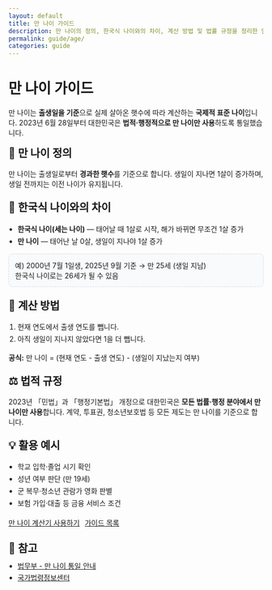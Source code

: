 ```yaml
---
layout: default
title: 만 나이 가이드
description: 만 나이의 정의, 한국식 나이와의 차이, 계산 방법 및 법률 규정을 정리한 안내 글입니다.
permalink: guide/age/
categories: guide
---
```


<h1>만 나이 가이드</h1>

<p class="note">
  만 나이는 <b>출생일을 기준</b>으로 실제 살아온 햇수에 따라 계산하는 <b>국제적 표준 나이</b>입니다.  
  2023년 6월 28일부터 대한민국은 <b>법적·행정적으로 만 나이만 사용</b>하도록 통일했습니다.
</p>

<div class="card" style="max-width:860px;margin:0 auto;">
  <h2 style="margin-top:0">📌 만 나이 정의</h2>
  <p>
    만 나이는 출생일로부터 <b>경과한 햇수</b>를 기준으로 합니다.  
    생일이 지나면 1살이 증가하며, 생일 전까지는 이전 나이가 유지됩니다.
  </p>

  <h2 style="margin-top:20px">🔄 한국식 나이와의 차이</h2>
  <ul style="margin:0;padding-left:18px;line-height:1.7">
    <li><b>한국식 나이(세는 나이)</b> — 태어날 때 1살로 시작, 해가 바뀌면 무조건 1살 증가</li>
    <li><b>만 나이</b> — 태어난 날 0살, 생일이 지나야 1살 증가</li>
  </ul>

  <div style="margin-top:12px;padding:12px;background:#f9fafb;border:1px dashed #d1d9e0;border-radius:8px;">
    예) 2000년 7월 1일생, 2025년 9월 기준 → 만 25세 (생일 지남)<br>
    한국식 나이로는 26세가 될 수 있음
  </div>

  <h2 style="margin-top:20px">🧮 계산 방법</h2>
  <ol style="margin:0;padding-left:18px;line-height:1.7">
    <li>현재 연도에서 출생 연도를 뺍니다.</li>
    <li>아직 생일이 지나지 않았다면 1을 더 뺍니다.</li>
  </ol>
  <p><b>공식:</b> 만 나이 = (현재 연도 - 출생 연도) - (생일이 지났는지 여부)</p>

  <h2 style="margin-top:20px">⚖️ 법적 규정</h2>
  <p>
    2023년 「민법」과 「행정기본법」 개정으로 대한민국은 <b>모든 법률·행정 분야에서 만 나이만 사용</b>합니다.  
    계약, 투표권, 청소년보호법 등 모든 제도는 만 나이를 기준으로 합니다.
  </p>

  <h2 style="margin-top:20px">💡 활용 예시</h2>
  <ul style="margin:0;padding-left:18px;line-height:1.7">
    <li>학교 입학·졸업 시기 확인</li>
    <li>성년 여부 판단 (만 19세)</li>
    <li>군 복무·청소년 관람가 영화 판별</li>
    <li>보험 가입·대출 등 금융 서비스 조건</li>
  </ul>

  <div style="margin-top:16px;display:flex;gap:10px;flex-wrap:wrap">
    <a class="btn-orange" href="/life/age/">만 나이 계산기 사용하기</a>
    <a class="btn-ghost" href="/guide/">가이드 목록</a>
  </div>
</div>

<h2 style="margin:24px 0 10px">🔗 참고</h2>
<ul style="margin:0 0 24px; padding-left:18px; line-height:1.7">
  <li><a href="https://www.moj.go.kr/" target="_blank" rel="noopener">법무부 - 만 나이 통일 안내</a></li>
  <li><a href="https://www.law.go.kr/" target="_blank" rel="noopener">국가법령정보센터</a></li>
</ul>

